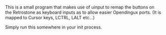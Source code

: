 This is a small program that makes use of uinput to remap the buttons on the Retrostone
as keyboard inputs as to allow easier Opendingux ports. (It is mapped to Cursor keys, LCTRL, LALT etc...)

Simply run this somewhere in your init process.
